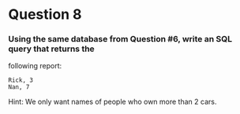 # Question 8
### Using the same database from Question #6, write an SQL query that returns the
following report:
```
Rick, 3
Nan, 7
```
Hint: We only want names of people who own more than 2 cars.
